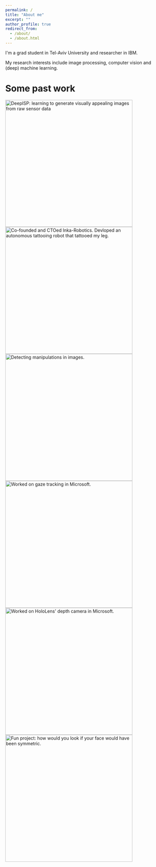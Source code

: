 ```yaml
---
permalink: /
title: "About me"
excerpt: ""
author_profile: true
redirect_from: 
  - /about/
  - /about.html
---
```


I'm a grad student in Tel-Aviv University and researcher in IBM.

My research interests include image processing, computer vision and (deep) machine learning.

Some past work
======

<p align="middle">
<p float="left">
  <a href="https://elischwartz.github.io/DeepISP/">
  <img src="https://elischwartz.github.io/images/deepisp.jpeg" width="400"  title= "DeepISP: learning to generate visually appealing images from raw sensor data"/> </a>
    <br />
  <a href="https://www.youtube.com/watch?v=YW3gYgdSxy4" target="_blank">
  <img src="https://elischwartz.github.io/images/inka.jpeg" width="400"  title= "Co-founded and CTOed Inka-Robotics. Devloped an autonomous tattooing robot that tattooed my leg."/>  </a>
  <br />
  <a href="https://elischwartz.github.io/files/photoshop_detection.pdf">
  <img src="https://elischwartz.github.io/images/photoshop_detection.gif" width="400" title= "Detecting manipulations in images."/>   </a>
    <br />
  <img src="https://elischwartz.github.io/images/gaze_tracking.jpg" width="400" title= "Worked on gaze tracking in Microsoft."/>
   <br />
  <img src="https://elischwartz.github.io/images/hololens.jpg" width="400" title= "Worked on HoloLens' depth camera in Microsoft."/>
    <br />
  <img src="https://elischwartz.github.io/images/face_symmetry.gif" width="400" title= "Fun project: how would you look if your face would have been symmetric."/>
</p>
</p>


<!--
<div id="basicExample2" class="justified-gallery">
    <a href="https://elischwartz.github.io/images/deepisp.jpeg">
        <img alt="caption for image 1" src="https://elischwartz.github.io/images/deepisp.jpeg"/>
    </a>
    <a href="https://elischwartz.github.io/images/deepisp.jpeg" title="Just in a dream Place">
        <img alt="caption for image 2" src="https://elischwartz.github.io/images/deepisp.jpeg"/>
    </a>
</div>

<table style="border-spacing: 0;width:100%"  cellspacing="0" cellpadding="0">
  <tr>
    <td> 
      <a href="https://elischwartz.github.io/images/deepisp.jpeg">
        <img alt="caption for image 1" src="https://elischwartz.github.io/images/deepisp.jpeg"/>
    </a>
     <a href="https://elischwartz.github.io/images/deepisp.jpeg">
        <img alt="caption for image 1" src="https://elischwartz.github.io/images/deepisp.jpeg"/>
    </a>
    </td>
    <td> 
      <a href="https://elischwartz.github.io/images/deepisp.jpeg">
        <img alt="caption for image 1" src="https://elischwartz.github.io/images/deepisp.jpeg"/>
    </a> 
      <a href="https://elischwartz.github.io/images/inka.jpeg">
        <img alt="caption for image 1" src="https://elischwartz.github.io/images/inka.jpeg"/>
    </a>
    </td> 
  </tr>
</table>
-->


